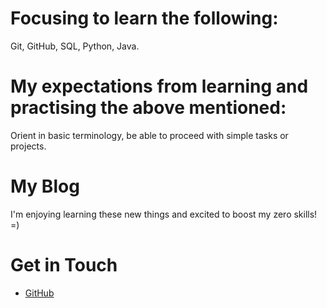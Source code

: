 #  Focusing to learn the following:
Git,
GitHub,
SQL, 
Python,
Java. 
# My expectations from learning and practising the above mentioned:
Orient in basic terminology, be able to proceed with simple tasks or projects.
# My Blog
I'm enjoying learning these new things and excited to boost my zero skills! =) 
# Get in Touch
<ul>
<li> <a href="https://github.com/{{ site.github_snowsmoonjupiter
       }}">GitHub</a></li>
</ul>
